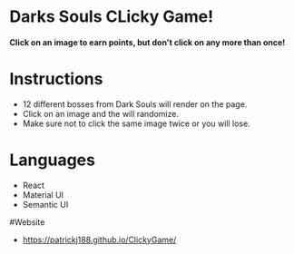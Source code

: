 # Darks Souls CLicky Game!
#### Click on an image to earn points, but don't click on any more than once!



# Instructions
* 12 different bosses from Dark Souls will render on the page.
* Click on an image and the will randomize.
* Make sure not to click the same image twice or you will lose.


# Languages 
* React
* Material UI
* Semantic UI


#Website
* https://patrickj188.github.io/ClickyGame/

